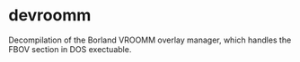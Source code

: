 # devroomm
 Decompilation of the Borland VROOMM overlay manager, which handles the FBOV section in DOS exectuable.
